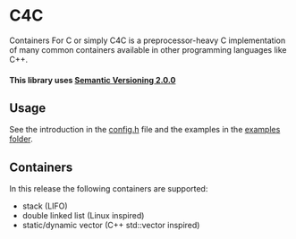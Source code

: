 # C4C
Containers For C or simply C4C is a preprocessor-heavy C implementation of many common containers available in other programming languages like C++.
<br>

#### This library uses <a href="https://semver.org/">Semantic Versioning 2.0.0</a>

## Usage
See the introduction in the <a href="https://github.com/QwertyQaz414/C4C/blob/master/include/c4c/config.h">config.h</a> file and the examples in the <a href="https://github.com/QwertyQaz414/C4C/tree/master/examples">examples folder</a>.

## Containers
In this release the following containers are supported:
- stack (LIFO)
- double linked list (Linux inspired)
- static/dynamic vector (C++ std::vector inspired)
